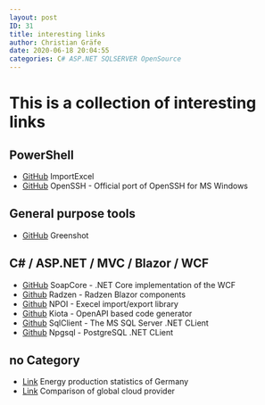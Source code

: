 ```yaml
---
layout: post
ID: 31
title: interesting links
author: Christian Gräfe
date: 2020-06-18 20:04:55
categories: C# ASP.NET SQLSERVER OpenSource
---
```


# This is a collection of interesting links

## PowerShell

* [GitHub][3] ImportExcel
* [GitHub][14] OpenSSH - Official port of OpenSSH for MS Windows

## General purpose tools

* [GitHub][4] Greenshot

## C# / ASP.NET / MVC / Blazor / WCF

* [GitHub][5] SoapCore - .NET Core implementation of the WCF
* [Github][6] Radzen - Radzen Blazor components
* [Github][7] NPOI - Execel import/export library
* [Github][11] Kiota - OpenAPI based code generator
* [Github][12] SqlClient - The MS SQL Server .NET CLient
* [Github][13] Npgsql - PostgreSQL .NET CLient


## no Category

* [Link][8] Energy production statistics of Germany
* [Link][9] Comparison of global cloud provider

 [3]: https://github.com/dfinke/ImportExcel

 [4]: https://github.com/greenshot/greenshot

 [5]: https://github.com/DigDes/SoapCore
 [6]: https://github.com/radzenhq/radzen-blazor
 [7]: https://github.com/nissl-lab/npoi
 [11]: https://github.com/microsoft/kiota
 [12]: https://github.com/dotnet/SqlClient
 [13]: https://github.com/npgsql/npgsql
 [14]: https://github.com/PowerShell/openssh-portable

 [8]: https://energy-charts.info/charts/energy_pie/chart.htm?l=en&c=DE&interval=day
 [9]: http://comparecloud.in/
